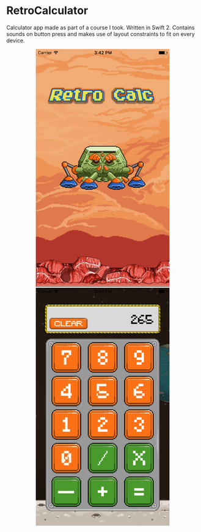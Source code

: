 # RetroCalculator
Calculator app made as part of a course I took.
Written in Swift 2. Contains sounds on button press and makes use of layout constraints to fit on every device.
<br>
<p align="center">
  <img src="https://github.com/NiklasDanz/RetroCalculator/blob/master/RetroCalc2.png" width="350"/>
  <img src="https://github.com/NiklasDanz/RetroCalculator/blob/master/RetroCalc1.png" width="350"/>
</p>
